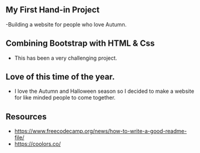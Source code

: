 ## My First Hand-in Project 
-Building a website for people who love Autumn.

## Combining Bootstrap with HTML & Css
- This has been a very challenging project.

## Love of this time of the year.
- I love the Autumn and Halloween season so I decided to make a website for like minded people to come together.

## Resources
- https://www.freecodecamp.org/news/how-to-write-a-good-readme-file/
- https://coolors.co/

